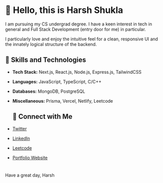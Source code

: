 # 👋 Hello, this is Harsh Shukla

I am pursuing my CS undergrad degree.
I have a keen interest in tech in general and Full Stack Development (entry door for me) in particular.

I particularly love and enjoy the intuitive feel for a clean, responsive UI and the innately logical structure of the backend.

## 💼 Skills and Technologies

- **Tech Stack:** Next.js, React.js, Node.js, Express.js, TailwindCSS
- **Languages:** JavaScript, TypeScript, C/C++
- **Databases:** MongoDB, PostgreSQL
- **Miscellaneous:** Prisma, Vercel, Netlify, Leetcode

  ## 🔗 Connect with Me

- [Twitter](https://twitter.com/PrgrmrShukla)
- [LinkedIn](https://www.linkedin.com/in/harsh-s-274277255)
- [Leetcode](https://leetcode.com/harshshukla_123)
- [Portfolio Website](https://harsh-shukla-portfolio-website.netlify.app)



#
Have a great day,
Harsh
